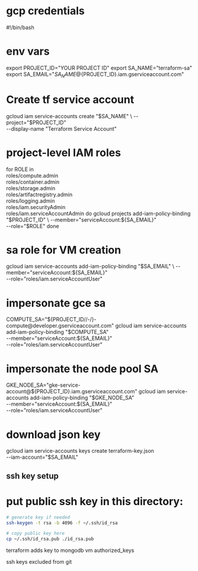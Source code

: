 # gcp credentials

#!/bin/bash

# env vars
export PROJECT_ID="YOUR PROJECT ID"
export SA_NAME="terraform-sa"
export SA_EMAIL="${SA_NAME}@${PROJECT_ID}.iam.gserviceaccount.com"

# Create tf service account
gcloud iam service-accounts create "$SA_NAME" \
  --project="$PROJECT_ID" \
  --display-name "Terraform Service Account"

# project-level IAM roles
for ROLE in \
  roles/compute.admin \
  roles/container.admin \
  roles/storage.admin \
  roles/artifactregistry.admin \
  roles/logging.admin \
  roles/iam.securityAdmin \
  roles/iam.serviceAccountAdmin
do
  gcloud projects add-iam-policy-binding "$PROJECT_ID" \
    --member="serviceAccount:${SA_EMAIL}" \
    --role="$ROLE"
done

# sa role for VM creation
gcloud iam service-accounts add-iam-policy-binding "$SA_EMAIL" \
  --member="serviceAccount:${SA_EMAIL}" \
  --role="roles/iam.serviceAccountUser"

# impersonate gce sa
COMPUTE_SA="${PROJECT_ID//-/}-compute@developer.gserviceaccount.com"
gcloud iam service-accounts add-iam-policy-binding "$COMPUTE_SA" \
  --member="serviceAccount:${SA_EMAIL}" \
  --role="roles/iam.serviceAccountUser"

# impersonate the node pool SA
GKE_NODE_SA="gke-service-account@${PROJECT_ID}.iam.gserviceaccount.com"
gcloud iam service-accounts add-iam-policy-binding "$GKE_NODE_SA" \
  --member="serviceAccount:${SA_EMAIL}" \
  --role="roles/iam.serviceAccountUser"

#  download json key
gcloud iam service-accounts keys create terraform-key.json \
  --iam-account="$SA_EMAIL"

## ssh key setup

# put public ssh key in this directory:

```bash
# generate key if needed
ssh-keygen -t rsa -b 4096 -f ~/.ssh/id_rsa

# copy public key here
cp ~/.ssh/id_rsa.pub ./id_rsa.pub
```

terraform adds key to mongodb vm authorized_keys

ssh keys excluded from git